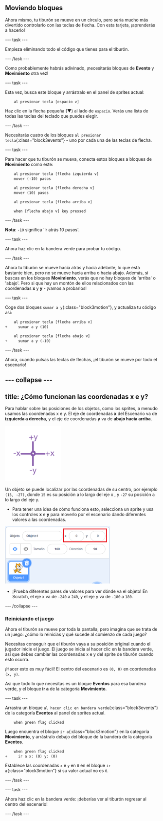 ## Moviendo bloques

Ahora mismo, tu tiburón se mueve en un círculo, pero sería mucho más divertido controlarlo con las teclas de flecha. Con esta tarjeta, ¡aprenderás a hacerlo!

--- task ---

Empieza eliminando todo el código que tienes para el tiburón.

--- /task ---

Como probablemente habrás adivinado, ¡necesitarás bloques de **Evento** y **Movimiento** otra vez!

--- task ---

Esta vez, busca este bloque y arrástralo en el panel de sprites actual:

```blocks3
    al presionar tecla [espacio v]
```

Haz clic en la flecha pequeña (▼) al lado de `espacio`. Verás una lista de todas las teclas del teclado que puedes elegir.

--- /task ---

Necesitarás cuatro de los bloques `al presionar tecla`{:class="block3events"} - uno por cada una de las teclas de flecha.

--- task ---

Para hacer que tu tiburón se mueva, conecta estos bloques a bloques de **Movimiento** como este:

```blocks3
    al presionar tecla [flecha izquierda v]
    mover (-10) pasos
```

```blocks3
    al presionar tecla [flecha derecha v]
    mover (10) pasos
```

```blocks3
    al presionar tecla [flecha arriba v]
```

```blocks3
    when [flecha abajo v] key pressed
```

--- /task ---

**Nota**: `-10` significa 'ir atrás 10 pasos'.

--- task ---

Ahora haz clic en la bandera verde para probar tu código.

--- /task ---

Ahora tu tiburón se mueve hacia atrás y hacia adelante, lo que está bastante bien, pero no se mueve hacia arriba o hacia abajo. Además, si buscas en los bloques **Movimiento**, verás que no hay bloques de 'arriba' o 'abajo'. Pero si que hay un montón de ellos relacionados con las coordenadas **x** y **y** - ¡vamos a probarlos!

--- task ---

Coge dos bloques `sumar a y`{:class="block3motion"}, y actualiza tu código así:

```blocks3
    al presionar tecla [flecha arriba v]
+     sumar a y (10)
```

```blocks3
    al presionar tecla [flecha abajo v]
+     sumar a y (-10)
```

--- /task ---

Ahora, cuando pulsas las teclas de flechas, ¡el tiburón se mueve por todo el escenario!

--- collapse ---
---
title: ¿Cómo funcionan las coordenadas x e y?
---

Para hablar sobre las posiciones de los objetos, como los sprites, a menudo usamos las coordenadas x e y. El eje de coordenadas **x** del Escenario va de **izquierda a derecha**, y el eje de coordenadas **y** va de **abajo hacia arriba**.

![](images/moving3.png)

Un objeto se puede localizar por las coordenadas de su centro, por ejemplo `(15, -27)`, donde `15` es su posición a lo largo del eje x , y `-27` su posición a lo largo del eje y.

+ Para tener una idea de cómo funciona esto, selecciona un sprite y usa los controles **x** e **y** para moverlo por el escenario dando diferentes valores a las coordenadas.

![](images/xycoords.png)

+ ¡Prueba diferentes pares de valores para ver dónde va el objeto! En Scratch, el eje x va de `-240` a `240`, y el eje y va de `-180` a `180`.

--- /collapse ---

### Reiniciando el juego

Ahora el tiburón se mueve por toda la pantalla, pero imagina que se trata de un juego: ¿cómo lo reinicias y qué sucede al comienzo de cada juego?

Necesitas conseguir que el tiburón vaya a su posición original cuando el jugador inicie el juego. El juego se inicia al hacer clic en la bandera verde, así que debes cambiar las coordenadas x e y del sprite de tiburón cuando esto ocurra.

¡Hacer esto es muy fácil! El centro del escenario es `(0, 0)` en coordenadas `(x, y)`.

Así que todo lo que necesitas es un bloque **Eventos** para esa bandera verde, y el bloque **ir a** de la categoría **Movimiento**.

--- task ---

Arrastra un bloque `al hacer clic en bandera verde`{:class="block3events"} de la categoría **Eventos** al panel de sprites actual.

```blocks3
    when green flag clicked
```

Luego encuentra el bloque `ir a`{:class="block3motion"} en la categoría **Movimiento**, y arrástralo debajo del bloque de la bandera de la categoría **Eventos**.

```blocks3
    when green flag clicked
+     ir a x: (0) y: (0)
```

Establece las coordenadas `x` e `y` en `0` en el bloque `ir a`{:class="block3motion"} si su valor actual no es `0`.

--- /task ---

--- task ---

Ahora haz clic en la bandera verde: ¡deberías ver al tiburón regresar al centro del escenario!

--- /task ---
